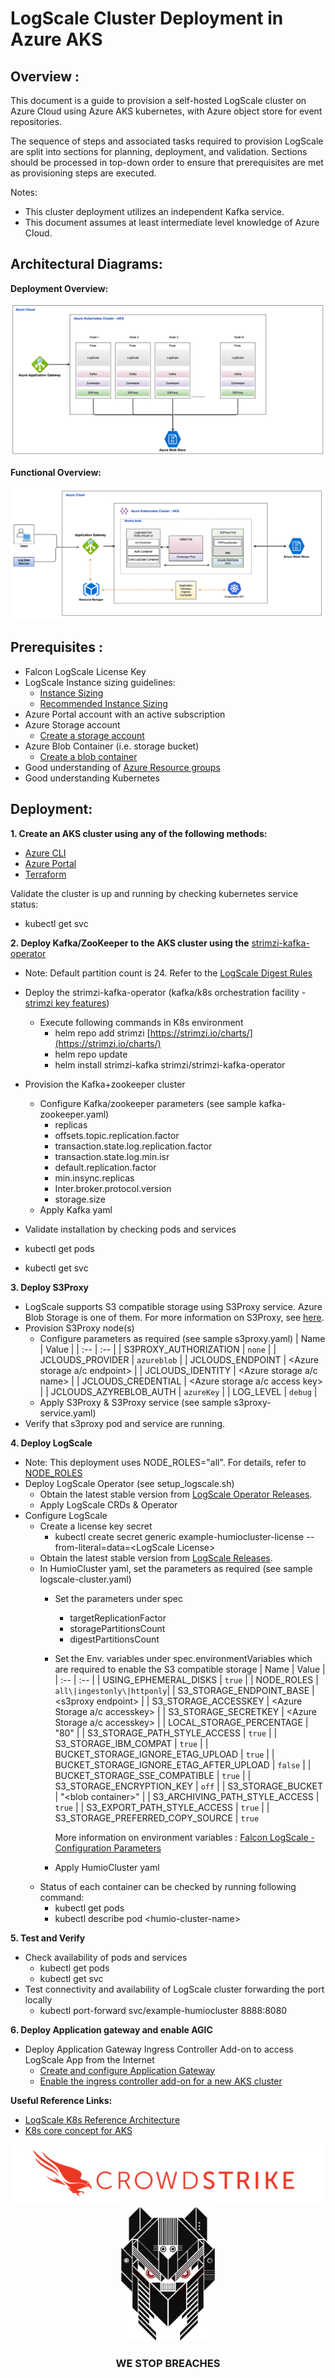 # LogScale Cluster Deployment in Azure AKS

## Overview :

This document is a guide to provision a self-hosted LogScale cluster on Azure Cloud using Azure AKS kubernetes, with Azure object store for event repositories.

The sequence of steps and associated tasks required to provision LogScale are split into sections for planning, deployment, and validation. Sections should be processed in top-down order to ensure that prerequisites are met as provisioning steps are executed.

Notes:

- This cluster deployment utilizes an independent Kafka service.
- This document assumes at least intermediate level knowledge of Azure Cloud.

## Architectural Diagrams:

**Deployment Overview:**

![dep-overview](/docs/asset/dep-overview.png) 

**Functional Overview:**

![fun-overview](/docs/asset/fun-overview.png) 

## Prerequisites :

- Falcon LogScale License Key
- LogScale Instance sizing guidelines:
  - [Instance Sizing](https://library.humio.com/falcon-logscale-self-hosted/installation-provisioning-sizing.html)
  - [Recommended Instance Sizing](https://library.humio.com/falcon-logscale-self-hosted/installation-prep-rec.html)
- Azure Portal account with an active subscription
- Azure Storage account
  - [Create a storage account](https://learn.microsoft.com/en-us/azure/storage/common/storage-account-create?tabs=azure-portal)
- Azure Blob Container (i.e. storage bucket)
  - [Create a blob container](https://learn.microsoft.com/en-us/azure/storage/blobs/storage-quickstart-blobs-portal#create-a-container)
- Good understanding of [Azure Resource groups](https://learn.microsoft.com/en-us/azure/azure-resource-manager/management/manage-resource-groups-portal)
- Good understanding Kubernetes

## Deployment:

**1. Create an AKS cluster using any of the following methods:**

  - [Azure CLI](https://learn.microsoft.com/en-us/azure/aks/tutorial-kubernetes-deploy-cluster?tabs=azure-cli)
  - [Azure Portal](https://learn.microsoft.com/en-us/azure/aks/learn/quick-kubernetes-deploy-portal?tabs=azure-cli#create-an-aks-cluster)
  - [Terraform](https://learn.microsoft.com/en-us/azure/aks/learn/quick-kubernetes-deploy-terraform?tabs=azure-cli#implement-the-terraform-code)

Validate the cluster is up and running by checking kubernetes service status:

- kubectl get svc

**2. Deploy Kafka/ZooKeeper to the AKS cluster using the** [strimzi-kafka-operator](https://github.com/strimzi/strimzi-kafka-operator)
  - Note: Default partition count is 24. Refer to the [LogScale Digest Rules](https://library.humio.com/falcon-logscale-self-hosted/cluster-management-digest-rules.html)
  - Deploy the strimzi-kafka-operator (kafka/k8s orchestration facility - [strimzi key features](https://strimzi.io/docs/operators/latest/overview.html#key-features-product_str))
    - Execute following commands in K8s environment
      - helm repo add strimzi [https://strimzi.io/charts/](https://strimzi.io/charts/)
      - helm repo update
      - helm install strimzi-kafka strimzi/strimzi-kafka-operator

  - Provision the Kafka+zookeeper cluster
    - Configure Kafka/zookeeper parameters (see sample kafka-zookeeper.yaml)
      - replicas
      - offsets.topic.replication.factor
      - transaction.state.log.replication.factor
      - transaction.state.log.min.isr
      - default.replication.factor
      - min.insync.replicas
      - Inter.broker.protocol.version
      - storage.size
    - Apply Kafka yaml
  - Validate installation by checking pods and services

- kubectl get pods
- kubectl get svc

**3. Deploy S3Proxy**

  - LogScale supports S3 compatible storage using S3Proxy service. Azure Blob Storage is one of them. For more information on S3Proxy, see [here](https://github.com/gaul/s3proxy).
  - Provision S3Proxy node(s)
    - Configure parameters as required (see sample s3proxy.yaml)
      | Name | Value |
      | :-- | :-- |
      | S3PROXY\_AUTHORIZATION | `none` |
      | JCLOUDS\_PROVIDER | `azureblob` |
      | JCLOUDS\_ENDPOINT | \<Azure storage a/c endpoint\> |
      | JCLOUDS\_IDENTITY | \<Azure storage a/c name\> |
      | JCLOUDS\_CREDENTIAL | \<Azure storage a/c access key\> |
      | JCLOUDS\_AZYREBLOB\_AUTH | `azureKey` |
      | LOG\_LEVEL | `debug` |
    - Apply S3Proxy & S3Proxy service (see sample s3proxy-service.yaml)
  - Verify that s3proxy pod and service are running.

**4. Deploy LogScale**
  - Note: This deployment uses NODE\_ROLES="all". For details, refer to [NODE_ROLES](https://library.humio.com/falcon-logscale-self-hosted/envar-node-roles.html) 
  - Deploy LogScale Operator (see setup\_logscale.sh)
    - Obtain the latest stable version from [LogScale Operator Releases](https://github.com/humio/humio-operator/releases).
    - Apply LogScale CRDs & Operator
  - Configure LogScale
    - Create a license key secret
      - kubectl create secret generic example-humiocluster-license --from-literal=data=\<LogScale License\>
    - Obtain the latest stable version from [LogScale Releases](https://library.humio.com/release-notes/release-notes-stable.html).
    - In HumioCluster yaml, set the parameters as required (see sample logscale-cluster.yaml)
      - Set the parameters under spec
        - targetReplicationFactor
        - storagePartitionsCount
        - digestPartitionsCount
      - Set the Env. variables under spec.environmentVariables which are required to enable the S3 compatible storage
        | Name | Value |
        | :-- | :-- |
        | USING\_EPHEMERAL\_DISKS | `true` |
        | NODE\_ROLES | `all\|ingestonly\|httponly`|
        | S3\_STORAGE\_ENDPOINT\_BASE | \<s3proxy endpoint\> |
        | S3\_STORAGE\_ACCESSKEY | \<Azure Storage a/c accesskey\> |
        | S3\_STORAGE\_SECRETKEY | \<Azure Storage a/c accesskey\> |
        | LOCAL\_STORAGE\_PERCENTAGE | "80" |
        | S3\_STORAGE\_PATH\_STYLE\_ACCESS | `true` |
        | S3\_STORAGE\_IBM\_COMPAT | `true` |
        | BUCKET\_STORAGE\_IGNORE\_ETAG\_UPLOAD | `true` |
        | BUCKET\_STORAGE\_IGNORE\_ETAG\_AFTER\_UPLOAD | `false` |
        | BUCKET\_STORAGE\_SSE\_COMPATIBLE | `true` |
        | S3\_STORAGE\_ENCRYPTION\_KEY | `off` |
        | S3\_STORAGE\_BUCKET | "\<blob container\>" |
        | S3\_ARCHIVING\_PATH\_STYLE\_ACCESS | `true` |
        | S3\_EXPORT\_PATH\_STYLE\_ACCESS | `true` |
        | S3\_STORAGE\_PREFERRED\_COPY\_SOURCE | `true`

        More information on environment variables : [Falcon LogScale - Configuration Parameters](https://library.humio.com/falcon-logscale-self-hosted/envar.html)
      - Apply HumioCluster yaml
    - Status of each container can be checked by running following command:
      - kubectl get pods
      - kubectl describe pod \<humio-cluster-name\>

**5. Test and Verify**

- Check availability of pods and services
  - kubectl get pods
  - kubectl get svc
- Test connectivity and availability of LogScale cluster forwarding the port locally
  - kubectl port-forward svc/example-humiocluster 8888:8080

**6. Deploy Application gateway and enable AGIC**
- Deploy Application Gateway Ingress Controller Add-on to access LogScale App from the Internet
  - [Create and configure Application Gateway](https://learn.microsoft.com/en-us/azure/application-gateway/quick-create-portal)
  - [Enable the ingress controller add-on for a new AKS cluster](https://learn.microsoft.com/en-us/azure/application-gateway/tutorial-ingress-controller-add-on-new)



**Useful Reference Links:**
  - [LogScale K8s Reference Architecture](https://library.humio.com/falcon-logscale-self-hosted/installation-k8s-ref-arch.html)
  - [K8s core concept for AKS](https://learn.microsoft.com/en-us/azure/aks/concepts-clusters-workloads)

<p align="center"><img src="docs/asset/cs-logo-footer.png"><BR/><img width="150px" src="docs/asset/adversary-red-eyes.png"></P>
<h3><P align="center">WE STOP BREACHES</P></h3>
